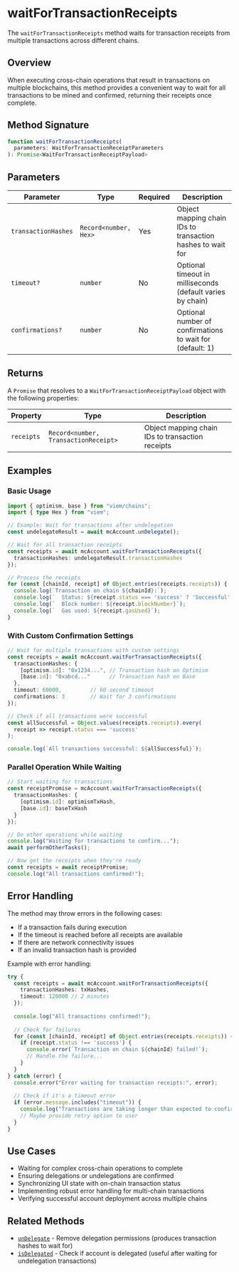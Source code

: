 # waitForTransactionReceipts

The `waitForTransactionReceipts` method waits for transaction receipts from multiple transactions across different chains.

## Overview

When executing cross-chain operations that result in transactions on multiple blockchains, this method provides a convenient way to wait for all transactions to be mined and confirmed, returning their receipts once complete.

## Method Signature

```typescript
function waitForTransactionReceipts(
  parameters: WaitForTransactionReceiptParameters
): Promise<WaitForTransactionReceiptPayload>
```

## Parameters

| Parameter | Type | Required | Description |
|-----------|------|----------|-------------|
| `transactionHashes` | `Record<number, Hex>` | Yes | Object mapping chain IDs to transaction hashes to wait for |
| `timeout?` | `number` | No | Optional timeout in milliseconds (default varies by chain) |
| `confirmations?` | `number` | No | Optional number of confirmations to wait for (default: 1) |

## Returns

A `Promise` that resolves to a `WaitForTransactionReceiptPayload` object with the following properties:

| Property | Type | Description |
|----------|------|-------------|
| `receipts` | `Record<number, TransactionReceipt>` | Object mapping chain IDs to transaction receipts |

## Examples

### Basic Usage

```typescript
import { optimism, base } from "viem/chains";
import { type Hex } from "viem";

// Example: Wait for transactions after undelegation
const undelegateResult = await mcAccount.unDelegate();

// Wait for all transaction receipts
const receipts = await mcAccount.waitForTransactionReceipts({
  transactionHashes: undelegateResult.transactionHashes
});

// Process the receipts
for (const [chainId, receipt] of Object.entries(receipts.receipts)) {
  console.log(`Transaction on chain ${chainId}:`);
  console.log(`  Status: ${receipt.status === 'success' ? 'Successful' : 'Failed'}`);
  console.log(`  Block number: ${receipt.blockNumber}`);
  console.log(`  Gas used: ${receipt.gasUsed}`);
}
```

### With Custom Confirmation Settings

```typescript
// Wait for multiple transactions with custom settings
const receipts = await mcAccount.waitForTransactionReceipts({
  transactionHashes: {
    [optimism.id]: "0x1234...", // Transaction hash on Optimism
    [base.id]: "0xabcd..."      // Transaction hash on Base
  },
  timeout: 60000,         // 60 second timeout
  confirmations: 3        // Wait for 3 confirmations
});

// Check if all transactions were successful
const allSuccessful = Object.values(receipts.receipts).every(
  receipt => receipt.status === 'success'
);

console.log(`All transactions successful: ${allSuccessful}`);
```

### Parallel Operation While Waiting

```typescript
// Start waiting for transactions
const receiptPromise = mcAccount.waitForTransactionReceipts({
  transactionHashes: {
    [optimism.id]: optimismTxHash,
    [base.id]: baseTxHash
  }
});

// Do other operations while waiting
console.log("Waiting for transactions to confirm...");
await performOtherTasks();

// Now get the receipts when they're ready
const receipts = await receiptPromise;
console.log("All transactions confirmed!");
```

## Error Handling

The method may throw errors in the following cases:
- If a transaction fails during execution
- If the timeout is reached before all receipts are available
- If there are network connectivity issues
- If an invalid transaction hash is provided

Example with error handling:

```typescript
try {
  const receipts = await mcAccount.waitForTransactionReceipts({
    transactionHashes: txHashes,
    timeout: 120000 // 2 minutes
  });
  
  console.log("All transactions confirmed!");
  
  // Check for failures
  for (const [chainId, receipt] of Object.entries(receipts.receipts)) {
    if (receipt.status !== 'success') {
      console.error(`Transaction on chain ${chainId} failed!`);
      // Handle the failure...
    }
  }
} catch (error) {
  console.error("Error waiting for transaction receipts:", error);
  
  // Check if it's a timeout error
  if (error.message.includes("timeout")) {
    console.log("Transactions are taking longer than expected to confirm...");
    // Maybe provide retry option to user
  }
}
```

## Use Cases

- Waiting for complex cross-chain operations to complete
- Ensuring delegations or undelegations are confirmed
- Synchronizing UI state with on-chain transaction status
- Implementing robust error handling for multi-chain transactions
- Verifying successful account deployment across multiple chains

## Related Methods

- [`unDelegate`](/sdk-reference/mee-client/account/methods/unDelegate) - Remove delegation permissions (produces transaction hashes to wait for)
- [`isDelegated`](/sdk-reference/mee-client/account/methods/isDelegated) - Check if account is delegated (useful after waiting for undelegation transactions) 